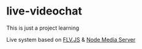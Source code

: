 # live-videochat

This is just a project learning 

Live system based on [FLV.JS](https://github.com/Bilibili/flv.js) & [Node Media Server](https://github.com/illuspas/Node-Media-Server)
